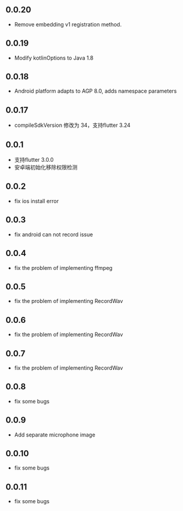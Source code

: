 ## 0.0.20

* Remove embedding v1 registration method.

## 0.0.19

* Modify kotlinOptions to Java 1.8

## 0.0.18

* Android platform adapts to AGP 8.0, adds namespace parameters

## 0.0.17

* compileSdkVersion 修改为 34，支持flutter 3.24

## 0.0.1

* 支持flutter 3.0.0
* 安卓端初始化移除权限检测 

## 0.0.2

* fix ios install error

## 0.0.3

* fix android can not record issue

## 0.0.4

* fix the problem of implementing ffmpeg

## 0.0.5

* fix the problem of implementing RecordWav

## 0.0.6

* fix the problem of implementing RecordWav

## 0.0.7

* fix the problem of implementing RecordWav

## 0.0.8

* fix some bugs

## 0.0.9

* Add separate microphone image

## 0.0.10

* fix some bugs

## 0.0.11

* fix some bugs